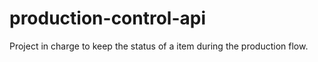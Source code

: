 # production-control-api
Project in charge to keep the status of a item during the production flow. 
